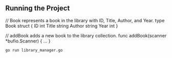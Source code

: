 ## Running the Project
// Book represents a book in the library with ID, Title, Author, and Year.
type Book struct {
	ID     int
	Title  string
	Author string
	Year   int
}

// addBook adds a new book to the library collection.
func addBook(scanner *bufio.Scanner) { ... }
``` bash 
go run library_manager.go
